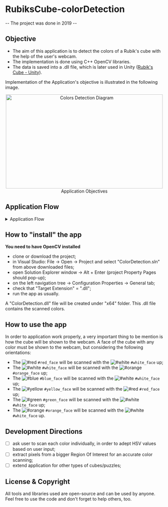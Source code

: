 # RubiksCube-colorDetection
-- The project was done in 2019 --

## Objective
- The aim of this application is to detect the colors of a Rubik's cube with the help of the user's webcam.  
- The implementation is done using C++ OpenCV libraries.  
- The data is saved into a .dll file, which is later used in Unity ([Rubik's Cube - Unity](https://github.com/lucacristi/RubiksCube-cubeRenderAndSolving.git)).  
 
Implementation of the Application's objective is illustrated in the following image.
<p align="center">
  <img width="500" height="300" src="https://user-images.githubusercontent.com/54026035/106899295-1aedb380-66ed-11eb-9507-c6c0c460a3bd.png" alt="Colors Detection Diagram">
  <br clear="center"/>
      Application Objectives
</p>

## Application Flow
<details>
<summary>Application Flow</summary>
         
The implementation steps of the application are:
* Start a video stream capture using the webcam;  
* Display of the colors’ detection spots;  
* Color scanning by double-checking;  
* Transmit colors to Unity;  

A simple Flow chart of the app can be seen in the following image.
<p align="center">
  <img width="500" height="700" src="https://user-images.githubusercontent.com/54026035/106904934-a9fdca00-66f3-11eb-8015-6d2adacb174b.png" alt="Colors Detection Flow">
  <br clear="center"/>
      Flows chart of the colors' detection
</p>

1. **Grid drawing**  
A grid is a bunch of adjacent squares next to each other to take a shape like a cube’s face. The grid consists of 9 squares spaced a little apart. Grid drawing is performed by calling the *draw_rectangles()* function.
<p align="center">
  <img width="450" height="300" src="https://user-images.githubusercontent.com/54026035/106907544-45903a00-66f6-11eb-941b-1b02fc856d4f.JPG" alt="Grid squares">
  <br clear="center"/>
      Squares' grid drawn upon a frame
</p>

2. **Getting colors**  
After the frame containing the grid is displayed, the user must match his cube with the grid. It is expected that 'y' key to be pressed for colors to be detected. After 'y' is pressed, *get_color()* function is called, passing to it the frame and the centers of all the grid’s squares.  
The central pixel of each square and its neighbours are stored in order to determin the color.
<p align="center">
  <img width="450" height="300" src="https://user-images.githubusercontent.com/54026035/106909663-69547f80-66f8-11eb-8184-29d59db0c479.png" alt="Grid pixels">
  <br clear="center"/>
      Squares' grid and pixels of interest 
</p>

Following HSV values were used for descriminating between the colors.  
Color    | HUE               | SATURATION   | VALUE
-------- | ------------------| -------------| -------------
Green    | 59 – 84           |  80 – 170    |  75 – 155
Blue     | 102 – 111         |  130 – 195   |  80 – 154
Red      | 1 – 6 & 167 – 180 |  83 – 155    |  56 – 101
Orange   | 7 – 25            |  166 – 194   |  142 – 203
Yellow   | 30 – 57           |  102 – 115   |  174 – 216
White    | None of the above |  68 – 97     |  181 – 220

3. **Scan accuracy**  
After the colors’ have been saved, a copy of the cube scanned face is displayed next to the original grid and the user is asked for the correctness of the scan. The copy of the scanned face is similar to the grid, only this time, the squares in the grid are colored. Verification of scan accuracy is performed by the *check_colors_ok()* function, which waits for confirmation from the user.
- 'y' key, if the scan is alright;
- 'n' key, otherwise. (In this case, the user will need to scan again)

<p align="center">
  <img width="450" height="300" src="https://user-images.githubusercontent.com/54026035/106912799-48d9f480-66fb-11eb-943e-50e2ad9bf5e1.png" alt="Detected colors">
  <br clear="center"/>
      Detected colors shown in a colorful grid 
</p>

4. **Face duplication**  
Even if the user will type "n", after some tries eventually, it will be able to correctly scan the colors. After it scans the colors successfully, the problem is whether the scanned face had previously been scanned. To get rid of this problem, *check_face_duplicated()* has been implemented.

<p align="center">
  <img width="450" height="300" src="https://user-images.githubusercontent.com/54026035/106921905-61024180-6704-11eb-8d6e-6c679933ae37.png" alt="Face duplication">
  <br clear="center"/>
      Face duplication window
</p>
</details>

## How to "install" the app
**You need to have OpenCV installed**  
- clone or download the project;  
- in Visual Studio: File -> Open -> Project and select "ColorDetection.sln" from above downloaded files;  
- open Solution Explorer window -> Alt + Enter (project Property Pages should pop-up);  
- on the left navigation tree -> Configuration Properties -> General tab; 
- check that "Target Extension" = ".dll";
- run the app as usually.  

A "ColorDetection.dll" file will be created under "x64" folder. This .dll file contains the scanned colors. 

## How to use the app
In order to application work properly, a very important thing to be mention is how the cube will be shown to the webcam. A face of the cube with any color must be shown to the webcam, but considering the following orientations:
-	The ![#red](https://via.placeholder.com/15/ff0000/000000?text=+) `#red_face` will be scanned with the ![#white](https://via.placeholder.com/15/ffffff/000000?text=+) `#white_face` up;
-	The ![#white](https://via.placeholder.com/15/ffffff/000000?text=+) `#white_face` will be scanned with the ![#orange](https://via.placeholder.com/15/ff7700/000000?text=+) `#orange_face` up;
-	The ![#blue](https://via.placeholder.com/15/0000ff/000000?text=+) `#blue_face` will be scanned with the ![#white](https://via.placeholder.com/15/ffffff/000000?text=+) `#white_face` up;
-	The ![#yellow](https://via.placeholder.com/15/ffff00/000000?text=+) `#yellow_face` will be scanned with the ![#red](https://via.placeholder.com/15/ff0000/000000?text=+) `#red_face` up;
-	The ![#green](https://via.placeholder.com/15/00ff00/000000?text=+) `#green_face` will be scanned with the ![#white](https://via.placeholder.com/15/ffffff/000000?text=+) `#white_face` up;
-	The ![#orange](https://via.placeholder.com/15/ff7700/000000?text=+) `#orange_face` will be scanned with the ![#white](https://via.placeholder.com/15/ffffff/000000?text=+) `#white_face` up.

## Development Directions
 - [ ] ask user to scan each color individually, in order to adept HSV values based on user input;
 - [ ] extract pixels from a bigger Region Of Interest for an accurate color scanning; 
 - [ ] extend application for other types of cubes/puzzles;
 
 ## License & Copyright
 All tools and libraries used are open-source and can be used by anyone.  
 Feel free to use the code and don't forget to help others, too.
